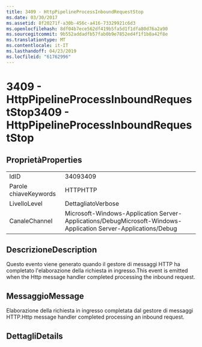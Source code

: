 ```yaml
---
title: 3409 - HttpPipelineProcessInboundRequestStop
ms.date: 03/30/2017
ms.assetid: 8f20271f-a30b-456c-a416-73329921c6d3
ms.openlocfilehash: 8df04b7ece562df419b5fa5d1f1dfa80d76a2a90
ms.sourcegitcommit: 9b552addadfb57fab0b9e7852ed4f1f1b8a42f8e
ms.translationtype: MT
ms.contentlocale: it-IT
ms.lasthandoff: 04/23/2019
ms.locfileid: "61762996"
---
```

# <a name="3409---httppipelineprocessinboundrequeststop"></a><span data-ttu-id="b123a-102">3409 - HttpPipelineProcessInboundRequestStop</span><span class="sxs-lookup"><span data-stu-id="b123a-102">3409 - HttpPipelineProcessInboundRequestStop</span></span>
## <a name="properties"></a><span data-ttu-id="b123a-103">Proprietà</span><span class="sxs-lookup"><span data-stu-id="b123a-103">Properties</span></span>  
  
|||  
|-|-|  
|<span data-ttu-id="b123a-104">Id</span><span class="sxs-lookup"><span data-stu-id="b123a-104">ID</span></span>|<span data-ttu-id="b123a-105">3409</span><span class="sxs-lookup"><span data-stu-id="b123a-105">3409</span></span>|  
|<span data-ttu-id="b123a-106">Parole chiave</span><span class="sxs-lookup"><span data-stu-id="b123a-106">Keywords</span></span>|<span data-ttu-id="b123a-107">HTTP</span><span class="sxs-lookup"><span data-stu-id="b123a-107">HTTP</span></span>|  
|<span data-ttu-id="b123a-108">Livello</span><span class="sxs-lookup"><span data-stu-id="b123a-108">Level</span></span>|<span data-ttu-id="b123a-109">Dettagliato</span><span class="sxs-lookup"><span data-stu-id="b123a-109">Verbose</span></span>|  
|<span data-ttu-id="b123a-110">Canale</span><span class="sxs-lookup"><span data-stu-id="b123a-110">Channel</span></span>|<span data-ttu-id="b123a-111">Microsoft-Windows-Application Server-Applications/Debug</span><span class="sxs-lookup"><span data-stu-id="b123a-111">Microsoft-Windows-Application Server-Applications/Debug</span></span>|  
  
## <a name="description"></a><span data-ttu-id="b123a-112">Descrizione</span><span class="sxs-lookup"><span data-stu-id="b123a-112">Description</span></span>  
 <span data-ttu-id="b123a-113">Questo evento viene generato quando il gestore di messaggi HTTP ha completato l'elaborazione della richiesta in ingresso.</span><span class="sxs-lookup"><span data-stu-id="b123a-113">This event is emitted when the Http message handler completed processing the inbound request.</span></span>  
  
## <a name="message"></a><span data-ttu-id="b123a-114">Messaggio</span><span class="sxs-lookup"><span data-stu-id="b123a-114">Message</span></span>  
 <span data-ttu-id="b123a-115">Elaborazione della richiesta in ingresso completata dal gestore di messaggi HTTP.</span><span class="sxs-lookup"><span data-stu-id="b123a-115">Http message handler completed processing an inbound request.</span></span>  
  
## <a name="details"></a><span data-ttu-id="b123a-116">Dettagli</span><span class="sxs-lookup"><span data-stu-id="b123a-116">Details</span></span>
